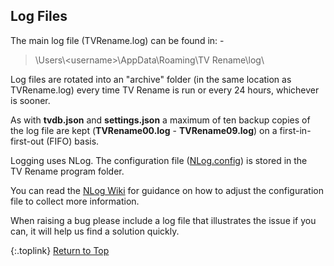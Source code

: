 <!-- START LOG FILES ------------------------- -->
## Log Files

The main log file (TVRename.log) can be found in: -

> \\Users\\\<username\>\\AppData\\Roaming\\TV Rename\\log\\

Log files are rotated into an "archive" folder (in the same location as TVRename.log) every time TV&nbsp;Rename is run or every 24 hours, whichever is sooner.

As with **tvdb.json** and **settings.json** a maximum of ten backup copies of the log file are kept (**TVRename00.log** - **TVRename09.log**) on a first-in-first-out (FIFO) basis.

Logging uses NLog. The configuration file ([NLog.config](https://github.com/TV-Rename/tvrename/blob/master/TVRename%23/NLog.config "Look at NLog.config in the TV-Rename Repo")) is stored in the TV&nbsp;Rename program folder.

You can read the [NLog Wiki](https://github.com/nlog/NLog/wiki/Configuration-file "Visit the NLog Wiki") for guidance on how to adjust the configuration file to collect more information.

When raising a bug please include a log file that illustrates the issue if you can, it will help us find a solution quickly.

{:.toplink}
[Return to Top]()
<!-- END LOG FILES --------------------------- -->
